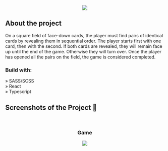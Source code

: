 <div align='center'><img src='public/employee-180x180.svg'/></div>

<h2>About the project</h2>

<p>
On a square field of face-down cards, the player must find pairs of identical cards by revealing them in sequential order. The player starts first with one card, then with the second. If both cards are revealed, they will remain face up until the end of the game. Otherwise they will turn over. Once the player has opened all the pairs on the field, the game is considered completed.
</p>

<h3>Build with:</h3>

» SASS/SCSS <br>
» React <br>
» Typescript <br>

<h2>Screenshots of the Project 📸</h2>
<br>

<h3 align='center'>Game</h3>

<div align='center'>
	<img src='https://sun9-69.userapi.com/impg/i24GRNoq2iOvvqnh-NqfOOR2Bxeqo-SoBg7Y7A/RP0gnjvDAXg.jpg?size=320x213&quality=95&crop=198,0,2163,1440&sign=19c19ea381e695adc05b45d50ea7fb6c&c_uniq_tag=gkP1B0ENLkMPEmE2xMjtcvubH3vSoPkDiyKU6Ey5x9w&type=album'/>
</div>

<br>
<br>


